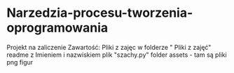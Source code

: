 # Narzedzia-procesu-tworzenia-oprogramowania
Projekt na zaliczenie
Zawartość:
Pliki z zajęc w folderze " Pliki z zajęć"
readme z Imieniem i nazwiskiem
plik "szachy.py"
folder assets - tam są pliki png figur
